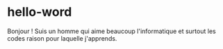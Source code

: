 # hello-word
Bonjour ! 
Suis un homme qui aime beaucoup l'informatique et surtout les codes raison pour laquelle j'apprends.
